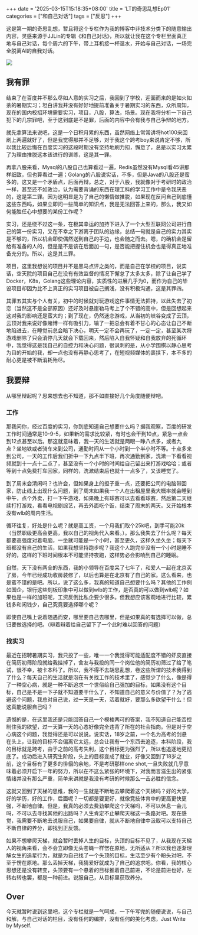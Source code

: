 +++
date = '2025-03-15T15:18:35+08:00'
title = 'LT的奇思乱想Ep01'
categories = ["和自己对话"]
tags = ["反思"]
+++

这是第一期的奇思乱想，暂且将这个专栏作为我的博客中非技术分类下的随意输出内容，灵感来源于JJLin的专辑《和自己对话》，所以就让我在这个专栏里面真正地与自己对话，每个周六的下午，带上耳机接一杯温水，开始与自己对话，一场完全脱离AI的自我对话。

![](/img/jb/coffee.webp)

## 我有罪

结束了在百度并不那么尽如人意的实习之后，我回到了学校，迎面而来的是如火如荼的暑期实习；坦白讲我并没有好好地提前准备关于暑期实习的东西，众所周知，现在的国内校招环境需要实习，项目，八股，算法，场景。现在我将分析一下自己犯下的几宗罪吧，至于这到底是不是罪，后面的内容中会有我与自己争辩的地方。

就先拿算法来说吧，这是一个日积月累的东西，虽然网络上常常讲将hot100来回刷上两遍就好了，但是我觉得那并不足够，对于我这个跨考boy来说肯定不够，所以我比较后悔在百度实习的这段时期没有坚持地刷力扣，懈怠了，总是以实习太累了为理由推脱这本该进行的训练，这是其一罪。

再拿八股来看，Mysql的八股自己也算看过一遍，Redis虽然没有Mysql看45讲那样细致，但也算看过一遍；Golang的八股说实话，不多，但是Java的八股还是蛮多的，这又是一个矛盾点，后面再辩。总之，对于八股，我就像对于考研时的政治一样，甚至还不如政治，认为需要背诵的东西在理工科的学习工作中是令我厌恶的，这是第二罪。因为这明显是为了自己的懒惰做推脱，如果现在反问自己到底懂这些东西吗，如果立即问一些简单的知识点，我是无法回答上来的，那么，我又如何能胜任心中想要的某份工作呢？

实习，还是绕不过这一条，在极其幸运的加持下进入了一个大型互联网公司进行自己的第一份实习，又在不幸之下游离于团队的边缘，总结一句就是自己的实力其实是不够的，所以机会即使偶然送到自己的手边，也会随之而去。嗯，的确机会是留给有准备的人的，但是是不是该在后面加一句，是否能把握住机会也是得真正地准备充分的。所以，这是其三罪。

项目，这里我想说的项目并不是黑马点评之类的，而是自己在学校的项目，说实话，空天院的项目自己在没有有效监督的情况下懈怠了太多太多，除了让自己学了Docker，K8s，Golang这些理论内容，实质性的进展几乎为0，而作为自己的毕设项目却因为比不上真正的实习项目被自己搁浅，没有积极沟通，这是其罪四。

其罪五其实与个人有关，初中的时候就对玩游戏这件事情无法把持，以此失去了初恋（当然这不是全部原因）还好及时悬崖勒马考上了个不错的高中，但是回想起来这对我的影响还是蛮大的；到了现在，仍然迷恋游戏，从当初的峡谷变成了云顶，云顶对我来说好像赌博一样有吸引力，输了一把总会有着不甘心的心态让自己不断地陷进去，在睡觉前总会暗下决心，明天一定不会再玩了，一定一定，甚至某次将游戏删除了只会消停几天就会下载回来，然后陷入自我怀疑和自我放弃的死循环中，我觉得这是我自己的自控力和决心问题，很讽刺的是，从小学围棋以静心思考为目的开始的我，却一点也没有再静心思考了，在短视频媒体的裹挟下，本不多的耐心更是被不断消耗殆尽。

## 我要辩

从哪里辩起呢？思来想去也不知道，那不如直接好几个角度随便辩吧。

### 工作

那我问你，经过百度的实习，你到底知道自己想要什么吗？据我观察，百度的研发工作时间通常是10-9-5，如果新的需求比较紧，有时也会干到10点，紧急一点会到12点甚至以后。那这就意味着，我一天的生活就是两眼一睁八点多，或者九点？坐地铁或者骑车来到公司，通勤时间从一个小时到一个半小时不等。十点多来到公司，一天的工作后我们折中一下九点半下班，再次通勤到家，洗漱一下看看视频就到十一点十二点了，甚至没有一个小时的时间给自己留出来打游戏哈哈；或者等到十点免费打车回家，同样的，洗漱结束后也就十一点多了，又该睡觉了。

到了周末会清闲吗？也许会，但如果身上的担子重一点，还要把公司的电脑带回家，防止线上出现什么问题，到了周末如果我一个人在出租屋里我大概率就会睡到中午，点个外卖，打一下午游戏，如果晚上有球赛可以去看看球赛，然后第二天继续打打游戏，看看电视剧综艺，再去外面吃个饭，结束了周末的两天。又开始根本没有wlb的周内生活。

循环往复，好处是什么呢？就是高工资，一个月我们取个25k吧，到手可能20k（当然职级更高会更高，我以自己的视角代入来看。）。那么我失去了什么呢？每天都要高强度对着电脑，一坐就可能是一个小时，甚至更久，这样久坐久坐；每天下班都没有自己的生活，如果我想坚持跑步呢？我这个人跑完步没有一个小时是睡不好的，这样的下班时间根本不可能坚持夜跑，这样势必会影响到自己的睡眠。

自然，天下没有两全的东西，我的小领导在百度呆了七年了，和爱人一起在北京买了房，今年已经成功收房装修了，以后也算是在北京有了自己的家。这么看来，也是蛮不错的是吧。所以，说了这么多，我真的知道自己想要什么吗？其他的工作例如国企，银行这些刻板印象中可以做到wlb的工作，是否真的可以做到wlb呢？如果也是一样的加班呢，工资反倒比私企要少很多。但我想应该客观地进行比较，累钱多和闲钱少，自己究竟要选择哪个呢？

即使自己嘴上说着随遇而安，哪里要自己去哪里，但是如果真的有选择可以做，总归要做选择的吧。（辩着辩着给自己留下了一个此时难以回答的问题）

### 找实习

最近在招聘暑期实习，我只投了一些，唯一一个我觉得可能适配度不错的虾皮直接在简历初筛阶段就给我挂掉了，舍友与我投的同一个岗位他的简历初筛过了给了笔试，很不幸，被卡本科了。所以，我不得不去胡思乱想，卷这些所谓的技术我得到了什么？每天自己的生活就是泡在有关找工作的技术里了，感觉少了什么，像是得了一种空心病，就是一种不断追求一个世俗给自己强加的目标，如果没有这个目标，自己是不是一下子就不知道要干什么了，不知道自己的意义与价值了？为了逃避这个问题，我总对自己说，过一天是一天，活着就好，要那么多欲望干什么！但这真能说服自己吗？

遗憾的是，在这里我还是只能回答自己一个模棱两可的答案，我不知道自己能否控制住我的欲望，过一天算一天的心态好像完全违背了所在的社会指向。但是对于空心病这个问题，我觉得还是可以说说。说实话，18岁之前，一个名为高考的剑悬在头上，让我的目标不会偏离它太远，总会让我有一个东西去追逐，本科阶段，我的目标就是跨考，由于之前的高考失利，这个目标更为强烈了，所以也追逐地更彻底了。成功后进入研究生阶段，头上的目标变成了就业，好像又回到了18岁之前，这个目标有了更多的徘徊的余地，不是考研那样one shot,一旦失败就几乎意味着必须开启下一年的努力，所以在不这么紧张的环境下，对我而言滋生出的紧张情绪并没有那么严重，简单来讲就是我没有考研的时候那么一击必胜的信念。

这就又回到了天梯的思维，我的一生就是不断地去攀爬着这个天梯吗？好的大学，好的学历，好的工作，后面呢？一切都是要更好，就像竞技体育中的更高更快更强，不断地自律。但是，我真的必须去费劲攀爬这个天梯吗，不可以休息一会儿吗，不可以去寻找其他的出路吗？人生肯定不止攀爬天梯这一条路对吧。现在感觉，我需要不断地去说服自己，如果要自律，就从不断地自律中汲取可以支持自己不断自律的养分，即找到正反馈。

如果不想攀爬天梯，就会暂时丢掉人生的目标，头顶的目标不见了，从我现在天梯人的视角来看，会不会立即像无头苍蝇一样愣在原地，无所适从？所以我也逐渐理解女生的追星行为，就是为自己找了一个头顶的目标，生活至少有个盼头对吧，不至于愣在原地。那么丢掉天梯，我猜爱好就成为了自己的追求吧。你看，我的核心思想还是没有转变，头顶要有一个悬着的目标推着自己前进，不论是前进也好，左转右转也罢，都是一种前进。说服自己，从目标里获取养分。

## Over

今天就暂时说到这里吧，这个专栏就是一气呵成，一下午写完的随便说说，与自己和解，与自己对话的栏目，没有任何的编排，没有任何的美化考虑，Just Write by Myself.